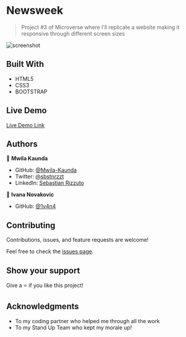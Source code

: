 # Newsweek

> Project #3 of Microverse where I'll replicate a website making it responsive through different screen sizes

![screenshot](./screenshop.png)

## Built With

- HTML5
- CSS3
- BOOTSTRAP

## Live Demo

[Live Demo Link](https://mwila-kaunda.github.io/Newsweek/)


## Authors

👤 **Mwila Kaunda**

- GitHub: [@Mwila-Kaunda](https://github.com/Mwila-Kaunda)
- Twitter: [@sbstnrzzt](https://twitter.com/MwilaKaunda)
- LinkedIn: [Sebastian Rizzuto](https://www.linkedin.com/in/MwilaKaunda/)

👤 **Ivana Novakovic**


- GitHub: [@1v4n4](https://github.com/1v4n4)
## Contributing

Contributions, issues, and feature requests are welcome!

Feel free to check the [issues page](https://github.com/mwila-kaunda/Newsweek/issues).

## Show your support

Give a ⭐️ if you like this project!

## Acknowledgments

- To my coding partner who helped me through all the work
- To my Stand Up Team who kept my morale up!
